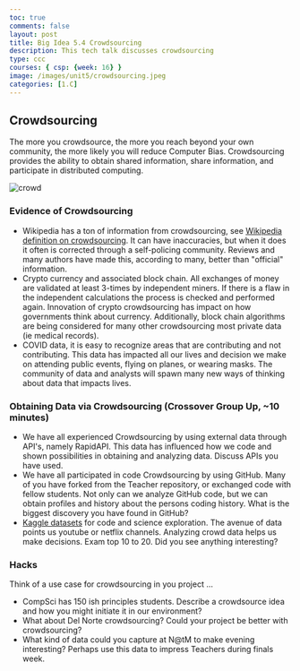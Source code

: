```yaml
---
toc: true
comments: false
layout: post
title: Big Idea 5.4 Crowdsourcing
description: This tech talk discusses crowdsourcing
type: ccc
courses: { csp: {week: 16} }
image: /images/unit5/crowdsourcing.jpeg
categories: [1.C]
---
```


## Crowdsourcing

The more you crowdsource, the more you reach beyond your own community, the more likely you will reduce Computer Bias.  Crowdsourcing provides the ability to obtain shared information, share information, and participate in distributed computing.

![crowd]({{site.baseurl}}/images/unit5/crowdsourcing.jpeg)

### Evidence of Crowdsourcing

* Wikipedia has a ton of information from crowdsourcing, see [Wikipedia definition on crowdsourcing](https://en.wikipedia.org/wiki/Crowdsourcing).  It can have inaccuracies, but when it does it often is corrected through a self-policing community.  Reviews and many authors have made this, according to many, better than "official" information.
* Crypto currency and associated block chain.  All exchanges of money are validated at least 3-times by independent miners.  If there is a flaw in the independent calculations the process is checked and performed again.  Innovation of crypto crowdsourcing has impact on how governments think about currency.   Additionally, block chain algorithms are being considered for many other crowdsourcing most private data (ie medical records).
* COVID data, it is easy to recognize areas that are contributing and not contributing.   This data has impacted all our lives and decision we make on attending public events, flying on planes, or wearing masks.  The community of data and analysts will spawn many new ways of thinking about data that impacts lives.  

### Obtaining Data via Crowdsourcing (Crossover Group Up, ~10 minutes)

* We have all experienced Crowdsourcing by using external data through API's, namely RapidAPI.  This data has influenced how we code and shown possibilities in obtaining and analyzing data. Discuss APIs you have used.
* We have all participated in code Crowdsourcing by using GitHub.  Many of you have forked from the Teacher repository, or exchanged code with fellow students.  Not only can we analyze GitHub code, but we can obtain profiles and history about the persons coding history.  What is the biggest discovery you have found in GitHub?
* [Kaggle datasets](https://www.kaggle.com/datasets) for code and science exploration.  The avenue of data points us youtube or netflix channels.  Analyzing crowd data helps us make decisions.  Exam top 10 to 20.  Did you see anything interesting?

### Hacks

Think of a use case for crowdsourcing in you project ...

* CompSci has 150 ish principles students.  Describe a crowdsource idea and how you might initiate it in our environment?  
* What about Del Norte crowdsourcing?  Could your project be better with crowdsourcing?
* What kind of data could you capture at N@tM to make evening interesting?  Perhaps use this data to impress Teachers during finals week.
